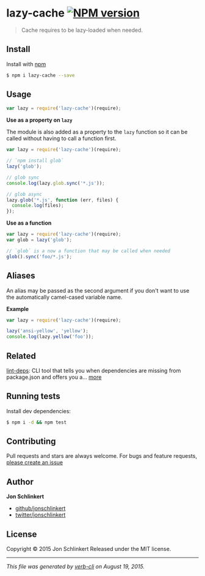 # lazy-cache [![NPM version](https://badge.fury.io/js/lazy-cache.svg)](http://badge.fury.io/js/lazy-cache)

> Cache requires to be lazy-loaded when needed.

## Install

Install with [npm](https://www.npmjs.com/)

```sh
$ npm i lazy-cache --save
```

## Usage

```js
var lazy = require('lazy-cache')(require);
```

**Use as a property on `lazy`**

The module is also added as a property to the `lazy` function
so it can be called without having to call a function first.

```js
var lazy = require('lazy-cache')(require);

// `npm install glob`
lazy('glob');

// glob sync
console.log(lazy.glob.sync('*.js'));

// glob async
lazy.glob('*.js', function (err, files) {
  console.log(files);
});
```

**Use as a function**

```js
var lazy = require('lazy-cache')(require);
var glob = lazy('glob');

// `glob` is a now a function that may be called when needed
glob().sync('foo/*.js');
```

## Aliases

An alias may be passed as the second argument if you don't want to use the automatically camel-cased variable name.

**Example**

```js
var lazy = require('lazy-cache')(require);

lazy('ansi-yellow', 'yellow');
console.log(lazy.yellow('foo'));
```

## Related

[lint-deps](https://github.com/jonschlinkert/lint-deps): CLI tool that tells you when dependencies are missing from package.json and offers you a… [more](https://github.com/jonschlinkert/lint-deps)

## Running tests

Install dev dependencies:

```sh
$ npm i -d && npm test
```

## Contributing

Pull requests and stars are always welcome. For bugs and feature requests, [please create an issue](https://github.com/jonschlinkert/lazy-cache/issues/new)

## Author

**Jon Schlinkert**

+ [github/jonschlinkert](https://github.com/jonschlinkert)
+ [twitter/jonschlinkert](http://twitter.com/jonschlinkert)

## License

Copyright © 2015 Jon Schlinkert
Released under the MIT license.

***

_This file was generated by [verb-cli](https://github.com/assemble/verb-cli) on August 19, 2015._
